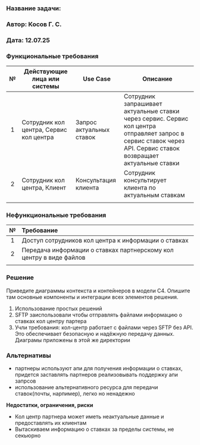 
### <a name="_b7urdng99y53"></a>**Название задачи:** 
### <a name="_hjk0fkfyohdk"></a>**Автор: Косов Г. С.**
### <a name="_uanumrh8zrui"></a>**Дата: 12.07.25**
### <a name="_3bfxc9a45514"></a>**Функциональные требования**

|**№**|**Действующие лица или системы**|**Use Case**|**Описание**|
| :---: | -------------------------------- | -------------------------------- | --------------------------------------------------------------------- |
|   1   | Сотрудник кол центра, Сервис кол центра         | Запрос актуальных ставок         | Сотрудник запрашивает актуальные ставки через сервис. Сервис кол центра отправляет запрос в сервис ставок через API. Сервис ставок возвращает актуальные ставки |
|   2   | Сотрудник кол центра, Клиент             | Консультация клиента             | Сотрудник консультирует клиента по актуальным ставкам |
|||||
### <a name="_u8xz25hbrgql"></a>**Нефункциональные требования**

|**№**|**Требование**|
| :-: | :- |
|1|Доступ сотрудников кол центра к информации о ставках|
|2|Передача информации о ставках партнерскому кол центру в виде файлов|
|||
### <a name="_qmphm5d6rvi3"></a>**Решение**
Приведите диаграммы контекста и контейнеров в модели C4. Опишите там основные компоненты и интеграции всех элементов решения. 

1) Использование простых решений
2) SFTP заиспользовали чтобы отправлять файлами информацию о ставках кол центру партера
3) Учли требования: кол-центр работает с файлами через SFTP без API. Это обеспечивает безопасную и надёжную передачу данных.
Диаграмы приложены в этой же директории
### <a name="_bjrr7veeh80c"></a>**Альтернативы**
- партнеры используют апи для получения информации о ставках, придется заставлять партнеров реализовывать поддержку апи запрсов
- использование альтернативного ресурса для передачи ставок(почты, нарпимер), легко но ненадежно

**Недостатки, ограничения, риски**

- Кол центр партнера может иметь неактуальные данные и предоставлять их клиентам
- Вытаскиваем информацию о ставках за пределы системы, не секьюрно
